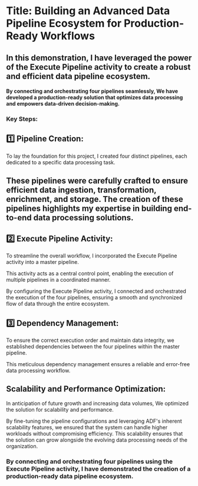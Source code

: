 # Title: Building an Advanced Data Pipeline Ecosystem for Production-Ready Workflows

## In this demonstration, I have leveraged the power of the Execute Pipeline activity to create a robust and efficient data pipeline ecosystem. 

#### By connecting and orchestrating four pipelines seamlessly, We have developed a production-ready solution that optimizes data processing and empowers data-driven decision-making.

### Key Steps:

## :one: Pipeline Creation:
To lay the foundation for this project, I created four distinct pipelines, each dedicated to a specific data processing task. 

## These pipelines were carefully crafted to ensure efficient data ingestion, transformation, enrichment, and storage. The creation of these pipelines highlights my expertise in building end-to-end data processing solutions.

## :two: Execute Pipeline Activity:
To streamline the overall workflow, I incorporated the Execute Pipeline activity into a master pipeline. 

This activity acts as a central control point, enabling the execution of multiple pipelines in a coordinated manner. 

By configuring the Execute Pipeline activity, I connected and orchestrated the execution of the four pipelines, ensuring a smooth and synchronized flow of data through the entire ecosystem.

## :three: Dependency Management:

To ensure the correct execution order and maintain data integrity, we established dependencies between the four pipelines within the master pipeline. 

This meticulous dependency management ensures a reliable and error-free data processing workflow.

## Scalability and Performance Optimization:

In anticipation of future growth and increasing data volumes, We optimized the solution for scalability and performance.

By fine-tuning the pipeline configurations and leveraging ADF's inherent scalability features, we ensured that the system can handle higher workloads without compromising efficiency. This scalability ensures that the solution can grow alongside the evolving data processing needs of the organization.

 ### By connecting and orchestrating four pipelines using the Execute Pipeline activity, I have demonstrated the creation of a production-ready data pipeline ecosystem. 
 
